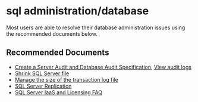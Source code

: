 <properties
  pageTitle="sql administration/database"
	description="sql administration/database"
	infoBubbleText=""
	service="microsoft.compute"
	resource="virtualmachines"
	authors="vadeveka"
	ms.author="vadeveka"
	displayOrder=""
	articleId="sqlvirtualmachine-sql administration-database"
	diagnosticScenario=""
	selfHelpType="generic"
	supportTopicIds="32633501"
	resourceTags="windowsSQL"
	productPesIds="14745"
	cloudEnvironments="public,fairfax, usnat, ussec"
	ownershipId="AzureData_AzureSQLVM"
/>

# sql administration/database

Most users are able to resolve their database administration issues using the recommended documents below.

## **Recommended Documents**

* [Create a Server Audit and Database Audit Specification](https://docs.microsoft.com/sql/relational-databases/security/auditing/create-a-server-audit-and-server-audit-specification), [View audit logs](https://docs.microsoft.com/sql/relational-databases/security/auditing/view-a-sql-server-audit-log)
* [Shrink SQL Server file](https://docs.microsoft.com/sql/relational-databases/databases/shrink-a-file)
* [Manage the size of the transaction log file](https://docs.microsoft.com/sql/relational-databases/logs/manage-the-size-of-the-transaction-log-file)
* [SQL Server Replication](https://docs.microsoft.com/sql/relational-databases/replication/sql-server-replication)
* [SQL Server IaaS and Licensing FAQ](https://docs.microsoft.com/azure/virtual-machines/windows/sql/virtual-machines-windows-sql-server-iaas-faq) 

